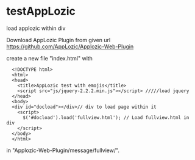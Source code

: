 # testAppLozic
load applozic within div


Download AppLozic Plugin from given url https://github.com/AppLozic/Applozic-Web-Plugin

create a new file "index.html" with
      
      <!DOCTYPE html>
      <html>
      <head>
        <title>AppLozic test with emojis</title>
        <script src="js/jquery-2.2.2.min.js"></script> /////load jquery
      </head>
      <body>
      <div id="docload"></div>// div to load page within it
        <script>
          $('#docload').load('fullview.html'); // Load fullview.html in div
        </script>
      </body>
      </html>
      
 in "Applozic-Web-Plugin/message/fullview/".
 
 
 
 
